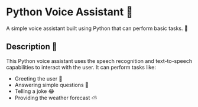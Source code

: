 # Python Voice Assistant :microphone:

A simple voice assistant built using Python that can perform basic tasks. :robot:

## Description :memo:

This Python voice assistant uses the speech recognition and text-to-speech capabilities to interact with the user. It can perform tasks like:

- Greeting the user :wave:
- Answering simple questions :thinking:
- Telling a joke :joy:
- Providing the weather forecast :partly_sunny:
